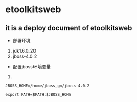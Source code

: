 # etoolkitsweb

## it is a deploy document of etoolkitsweb

* 部署环境
1. jdk1.6.0_20
2. jboss-4.0.2

* 配置jboss环境变量
1. 

```
JBOSS_HOME=/home/jboss_gm/jboss-4.0.2

export PATH=$PATH:$JBOSS_HOME
````

